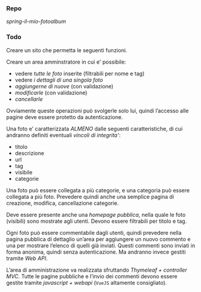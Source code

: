 ### Repo
*spring-il-mio-fotoalbum*

### Todo
Creare un sito che permetta le seguenti funzioni.

Creare un area amminstratore in cui e' possibile:
-   vedere *tutte le foto* inserite (filtrabili per nome e tag)
-   vedere *i dettagli di una singola foto*
-   *aggiungerne di nuove* (con validazione)
-   *modificarle* (con validazione)
-   *cancellarle*

Ovviamente queste operazioni può svolgerle solo lui, quindi l’accesso alle pagine deve essere protetto da autenticazione.

Una foto e' caratterizzata *ALMENO* dalle seguenti caratteristiche, di cui andranno definiti eventuali *vincoli di integrita'*:
-   titolo
-   descrizione
-   url
-   tag
-   visibile
-   categorie

Una foto può essere collegata a più categorie, e una categoria può essere collegata a più foto. Prevedere quindi anche una semplice pagina di creazione, modifica, cancellazione categorie.

Deve essere presente anche una *homepage pubblica*, nella quale le foto (visibili) sono mostrate agli utenti. Devono essere filtrabili per titolo e tag.

Ogni foto può essere commentabile dagli utenti, quindi prevedere nella pagina pubblica di dettaglio un’area per aggiungere un nuovo commento e una per mostrare l’elenco di quelli già inviati. Questi commenti sono inviati in forma anonima, quindi senza autenticazione. Ma andranno invece gestiti tramite *Web API*.

L’area di amministrazione va realizzata sfruttando *Thymeleaf + controller MVC*. Tutte le pagine pubbliche e l’invio dei commenti devono essere gestite tramite *javascript + webapi* (`VueJS` altamente consigliato).